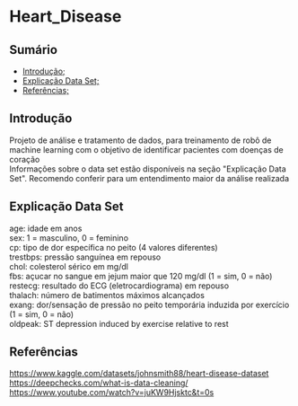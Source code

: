 # Heart_Disease
## Sumário
- [Introdução;](#introdução)
- [Explicação Data Set;](#explicação-data-set)
- [Referências;](#referências)
  

## Introdução
Projeto de análise e tratamento de dados, para treinamento de robô de machine learning com o objetivo de identificar pacientes com doenças de coração\
Informações sobre o data set estão disponíveis na seção "Explicação Data Set". Recomendo conferir para um entendimento maior da análise realizada

## Explicação Data Set
age: idade em anos\
sex: 1 = masculino, 0 = feminino\
cp: tipo de dor específica no peito (4 valores diferentes)\
trestbps: pressão sanguínea em repouso\
chol: colesterol sérico em mg/dl\
fbs: açucar no sangue em jejum maior que 120 mg/dl (1 = sim, 0 = não)\
restecg: resultado do ECG (eletrocardiograma) em repouso\
thalach: número de batimentos máximos alcançados\
exang: dor/sensação de pressão no peito temporária induzida por exercício (1 = sim, 0 = não)\
oldpeak: ST depression induced by exercise relative to rest

## Referências

https://www.kaggle.com/datasets/johnsmith88/heart-disease-dataset \
https://deepchecks.com/what-is-data-cleaning/ \
https://www.youtube.com/watch?v=juKW9Hjsktc&t=0s
